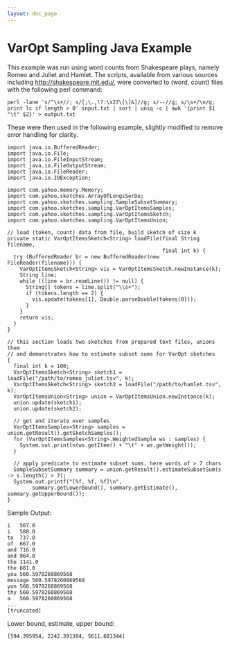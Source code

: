 ```yaml
---
layout: doc_page
---
```


# VarOpt Sampling Java Example

This example was run using word counts from Shakespeare plays, namely
Romeo and Juliet and Hamlet. The scripts, available from various
sources including http://shakespeare.mit.edu/, were converted to
(word, count) files with the following perl command:

    perl -lane 's/^\s+//; s/[;\.,!?:\x27\[\]&]//g; s/--//g; s/\s+/\n/g; print lc if length > 0' input.txt | sort | uniq -c | awk '{print $1 "\t" $2}' > output.txt

These were then used in the following example, slightly modified to remove error handling for clarity.


    import java.io.BufferedReader;
    import java.io.File;
    import java.io.FileInputStream;
    import java.io.FileOutputStream;
    import java.io.FileReader;
    import java.io.IOException;

    import com.yahoo.memory.Memory;
    import com.yahoo.sketches.ArrayOfLongsSerDe;
    import com.yahoo.sketches.sampling.SampleSubsetSummary;
    import com.yahoo.sketches.sampling.VarOptItemsSamples;
    import com.yahoo.sketches.sampling.VarOptItemsSketch;
    import com.yahoo.sketches.sampling.VarOptItemsUnion;

    // load (token, count) data from file, build sketch of size k
    private static VarOptItemsSketch<String> loadFile(final String filename,
                                                      final int k) {
      try (BufferedReader br = new BufferedReader(new FileReader(filename))) {
        VarOptItemsSketch<String> vis = VarOptItemsSketch.newInstance(k);
        String line;
        while ((line = br.readLine()) != null) {
          String[] tokens = line.split("\\s+");
          if (tokens.length == 2) {
            vis.update(tokens[1], Double.parseDouble(tokens[0]));
          }
        }
        return vis;
      }
    }

    // this section loads two sketches from prepared text files, unions them
    // and demonstrates how to estimate subset sums for VarOpt sketches
    {
      final int k = 100;
      VarOptItemsSketch<String> sketch1 = loadFile("/path/to/romeo_juliet.tsv", k);
      VarOptItemsSketch<String> sketch2 = loadFile("/path/to/hamlet.tsv", k);
      VarOptItemsUnion<String> union = VarOptItemsUnion.newInstance(k);
      union.update(sketch1);
      union.update(sketch2);

      // get and iterate over samples
      VarOptItemsSamples<String> samples = union.getResult().getSketchSamples();
      for (VarOptItemsSamples<String>.WeightedSample ws : samples) {
        System.out.println(ws.getItem() + "\t" + ws.getWeight());
      }

      // apply predicate to estimate subset sums, here words of > 7 chars
      SampleSubsetSummary summary = union.getResult().estimateSubsetSum(s -> s.length() > 7);
      System.out.printf("[%f, %f, %f]\n",
            summary.getLowerBound(), summary.getEstimate(), summary.getUpperBound());
    }

Sample Output:

    i	567.0
    i	580.0
    to	737.0
    of	667.0
    and	716.0
    and	964.0
    the	1141.0
    the	681.0
    you	560.5978260869568
    message	560.5978260869568
    yon	560.5978260869568
    thy	560.5978260869568
    a	560.5978260869568
    ...
    [truncated]

Lower bound, estimate, upper bound:

    [594.395954, 2242.391304, 5611.681344]
